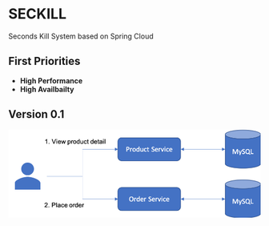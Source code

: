 # SECKILL
Seconds Kill System based on Spring Cloud


## First Priorities
- **High Performance**
- **High Availbailty** 


## Version 0.1
![seckill_v1.png](doc/seckill_v1.png)
